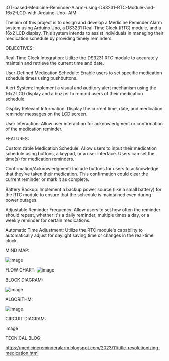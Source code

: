 IOT-based-Medicine-Reminder-Alarm-using-DS3231-RTC-Module-and-16x2-LCD-with-Arduino-Uno-
AIM:

The aim of this project is to design and develop a Medicine Reminder Alarm system using Arduino Uno, a DS3231 Real-Time Clock (RTC) module, and a 16x2 LCD display. This system intends to assist individuals in managing their medication schedule by providing timely reminders.

OBJECTIVES:

Real-Time Clock Integration: Utilize the DS3231 RTC module to accurately maintain and retrieve the current time and date.

User-Defined Medication Schedule: Enable users to set specific medication schedule times using pushbuttons.

Alert System: Implement a visual and auditory alert mechanism using the 16x2 LCD display and a buzzer to remind users of their medication schedule.

Display Relevant Information: Display the current time, date, and medication reminder messages on the LCD screen.

User Interaction: Allow user interaction for acknowledgment or confirmation of the medication reminder.

FEATURES:

Customizable Medication Schedule: Allow users to input their medication schedule using buttons, a keypad, or a user interface. Users can set the time(s) for medication reminders.

Confirmation/Acknowledgment: Include buttons for users to acknowledge that they've taken their medication. This confirmation could clear the current reminder or mark it as complete.

Battery Backup: Implement a backup power source (like a small battery) for the RTC module to ensure that the schedule is maintained even during power outages.

Adjustable Reminder Frequency: Allow users to set how often the reminder should repeat, whether it's a daily reminder, multiple times a day, or a weekly reminder for certain medications.

Automatic Time Adjustment: Utilize the RTC module's capability to automatically adjust for daylight saving time or changes in the real-time clock.

MIND MAP:

![image](https://github.com/sourav22as/IOT-based-Medicine-remainder/assets/121729561/9de5813c-02ee-4a36-9671-a8c2618740ea)


FLOW CHART:
![image](https://github.com/sourav22as/IOT-based-Medicine-remainder/assets/121729561/b0d850c2-53fe-409a-bfab-fde5d11e2166)



BLOCK DIAGRAM:

![image](https://github.com/sourav22as/IOT-based-Medicine-remainder/assets/121729561/3b7eb122-1ff8-41fc-96fe-27a0e6a7bc8c)


ALGORITHM:

![image](https://github.com/sourav22as/IOT-based-Medicine-remainder/assets/121729561/148b8259-dd83-42d7-bddc-df5d5f1749bc)


CIRCUIT DIAGRAM:

image

TECNICAL BLOG:

https://medicinereminderalarm.blogspot.com/2023/11/title-revolutionizing-medication.html
